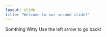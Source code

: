 ```yaml
---
layout: slide
title: "Welcome to our second slide!"
---
```

Somthing Witty
Use the left arrow to go back!
